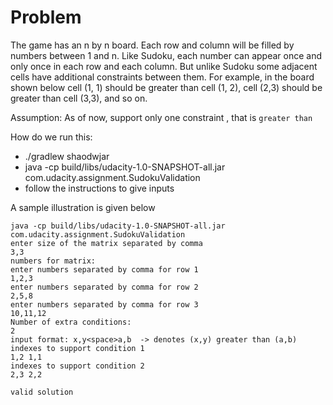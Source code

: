 

# Problem

The game has an n by n board. Each row and column will be filled by numbers between 1 and n. Like Sudoku, each
number can appear once and only once in each row and each column. But unlike Sudoku some
adjacent cells have additional constraints between them. For example, in the board shown
below cell (1, 1) should be greater than cell (1, 2), cell (2,3) should be greater than cell (3,3),
and so on.

Assumption: As of now, support only one constraint , that is `greater than`

How do we run this: 
- ./gradlew shaodwjar
- java -cp build/libs/udacity-1.0-SNAPSHOT-all.jar com.udacity.assignment.SudokuValidation
- follow the instructions to give inputs

A sample illustration is given below
```shell
java -cp build/libs/udacity-1.0-SNAPSHOT-all.jar com.udacity.assignment.SudokuValidation
enter size of the matrix separated by comma
3,3
numbers for matrix:
enter numbers separated by comma for row 1
1,2,3
enter numbers separated by comma for row 2
2,5,8
enter numbers separated by comma for row 3
10,11,12
Number of extra conditions:
2
input format: x,y<space>a,b  -> denotes (x,y) greater than (a,b)
indexes to support condition 1
1,2 1,1
indexes to support condition 2
2,3 2,2

valid solution
```

